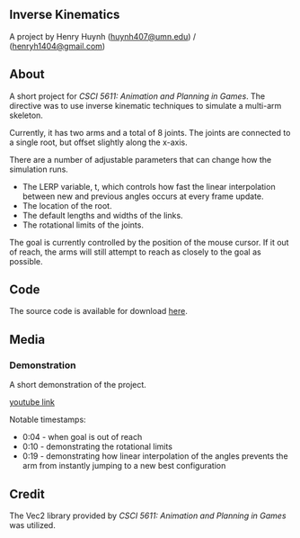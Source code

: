 ## Inverse Kinematics
A project by Henry Huynh (huynh407@umn.edu) / (henryh1404@gmail.com)

## About

A short project for _CSCI 5611: Animation and Planning in Games_. The directive was to use inverse kinematic techniques to simulate a multi-arm skeleton.

Currently, it has two arms and a total of 8 joints. The joints are connected to a single root, but offset slightly along the x-axis.

There are a number of adjustable parameters that can change how the simulation runs.
- The LERP variable, t, which controls how fast the linear interpolation between new and previous angles occurs at every frame update.
- The location of the root.
- The default lengths and widths of the links.
- The rotational limits of the joints.

The goal is currently controlled by the position of the mouse cursor. If it out of reach, the arms will still attempt to reach as closely to the goal as possible.

## Code

The source code is available for download [here](https://github.com/h-huynh/Inverse-Kinematics-Simulation).

## Media

### Demonstration

A short demonstration of the project.

[youtube link](https://youtu.be/pReWYlVceWI)

Notable timestamps:
- 0:04 - when goal is out of reach
- 0:10 - demonstrating the rotational limits
- 0:19 - demonstrating how linear interpolation of the angles prevents the arm from instantly jumping to a new best configuration


## Credit

The Vec2 library provided by _CSCI 5611: Animation and Planning in Games_ was utilized.
